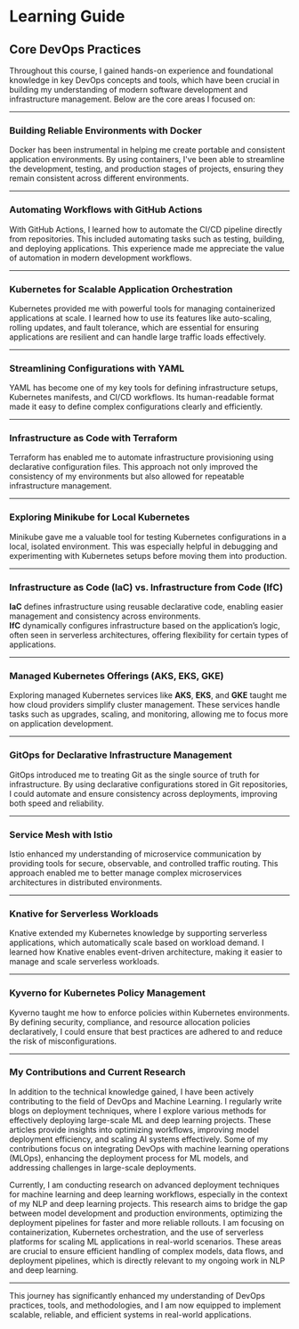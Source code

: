 # Learning Guide  
## Core DevOps Practices  

Throughout this course, I gained hands-on experience and foundational knowledge in key DevOps concepts and tools, which have been crucial in building my understanding of modern software development and infrastructure management. Below are the core areas I focused on:

---

### Building Reliable Environments with Docker  
Docker has been instrumental in helping me create portable and consistent application environments. By using containers, I've been able to streamline the development, testing, and production stages of projects, ensuring they remain consistent across different environments.

---

### Automating Workflows with GitHub Actions  
With GitHub Actions, I learned how to automate the CI/CD pipeline directly from repositories. This included automating tasks such as testing, building, and deploying applications. This experience made me appreciate the value of automation in modern development workflows.

---

### Kubernetes for Scalable Application Orchestration  
Kubernetes provided me with powerful tools for managing containerized applications at scale. I learned how to use its features like auto-scaling, rolling updates, and fault tolerance, which are essential for ensuring applications are resilient and can handle large traffic loads effectively.

---

### Streamlining Configurations with YAML  
YAML has become one of my key tools for defining infrastructure setups, Kubernetes manifests, and CI/CD workflows. Its human-readable format made it easy to define complex configurations clearly and efficiently.

---

### Infrastructure as Code with Terraform  
Terraform has enabled me to automate infrastructure provisioning using declarative configuration files. This approach not only improved the consistency of my environments but also allowed for repeatable infrastructure management.

---

### Exploring Minikube for Local Kubernetes  
Minikube gave me a valuable tool for testing Kubernetes configurations in a local, isolated environment. This was especially helpful in debugging and experimenting with Kubernetes setups before moving them into production.

---

### Infrastructure as Code (IaC) vs. Infrastructure from Code (IfC)  
**IaC** defines infrastructure using reusable declarative code, enabling easier management and consistency across environments.  
**IfC** dynamically configures infrastructure based on the application’s logic, often seen in serverless architectures, offering flexibility for certain types of applications.

---

### Managed Kubernetes Offerings (AKS, EKS, GKE)  
Exploring managed Kubernetes services like **AKS**, **EKS**, and **GKE** taught me how cloud providers simplify cluster management. These services handle tasks such as upgrades, scaling, and monitoring, allowing me to focus more on application development.

---

### GitOps for Declarative Infrastructure Management  
GitOps introduced me to treating Git as the single source of truth for infrastructure. By using declarative configurations stored in Git repositories, I could automate and ensure consistency across deployments, improving both speed and reliability.

---

### Service Mesh with Istio  
Istio enhanced my understanding of microservice communication by providing tools for secure, observable, and controlled traffic routing. This approach enabled me to better manage complex microservices architectures in distributed environments.

---

### Knative for Serverless Workloads  
Knative extended my Kubernetes knowledge by supporting serverless applications, which automatically scale based on workload demand. I learned how Knative enables event-driven architecture, making it easier to manage and scale serverless workloads.

---

### Kyverno for Kubernetes Policy Management  
Kyverno taught me how to enforce policies within Kubernetes environments. By defining security, compliance, and resource allocation policies declaratively, I could ensure that best practices are adhered to and reduce the risk of misconfigurations.

---

### My Contributions and Current Research  

In addition to the technical knowledge gained, I have been actively contributing to the field of DevOps and Machine Learning. I regularly write blogs on deployment techniques, where I explore various methods for effectively deploying large-scale ML and deep learning projects. These articles provide insights into optimizing workflows, improving model deployment efficiency, and scaling AI systems effectively. Some of my contributions focus on integrating DevOps with machine learning operations (MLOps), enhancing the deployment process for ML models, and addressing challenges in large-scale deployments.  

Currently, I am conducting research on advanced deployment techniques for machine learning and deep learning workflows, especially in the context of my NLP and deep learning projects. This research aims to bridge the gap between model development and production environments, optimizing the deployment pipelines for faster and more reliable rollouts. I am focusing on containerization, Kubernetes orchestration, and the use of serverless platforms for scaling ML applications in real-world scenarios. These areas are crucial to ensure efficient handling of complex models, data flows, and deployment pipelines, which is directly relevant to my ongoing work in NLP and deep learning.

---

This journey has significantly enhanced my understanding of DevOps practices, tools, and methodologies, and I am now equipped to implement scalable, reliable, and efficient systems in real-world applications.
